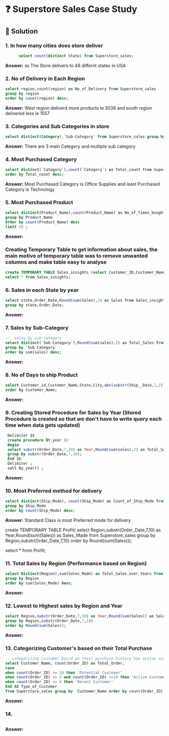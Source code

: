 # :question: Superstore Sales Case Study

## 📌 Solution

### 1. In how many cities does store deliver
````sql
      select count(distinct State) from Superstore_sales;
````
**Answer:**
ss
The Store delivers to 48 differnt states in USA

### 2. No of Delivery in Each Region
````sql
select region,count(region) as No_of_Delivery from Superstore_sales 
group by region
order by count(region) desc;
````
**Answer:**
West region deliverd more products ie 3038 and south region delivered less ie 1557

### 3. Categories and Sub Categories in store
````sql
select distinct(Category),`Sub-Category` from Superstore_sales group by Category,`Sub-Category`;
````
**Answer:**
There are 3 main Category and multiple sub category

### 4. Most Purchased Category
````sql
select distinct(`Category`),count(`Category`) as Total_count from Superstore_sales group by `Category` 
order by Total_count desc;
````
**Answer:**
Most Purchased Category is Office Supplies and least Purchased Category is Technology

### 5. Most Purchased Product
````sql
select distinct(Product_Name),count(Product_Name) as No_of_Times_bought from Superstore_sales
group by Product_Name 
Order by count(Product_Name) desc
limit 50 ;
````
**Answer:**

### Creating Temporary Table to get information about sales, the main motive of temporary table was to remove unwanted columns and make table easy to analyse 
````sql 
create TEMPORARY TABLE Sales_insights (select Customer_ID,Customer_Name,substr(Order_Date,7,10) as Order_Date,Country,State,Region,Category,`Sub-Category`,Sales from Superstore_sales);
select * from Sales_insights;
````

### 6. Sales in each State by year
````sql
select state,Order_Date,Round(sum(Sales),2) as Sales from Sales_insights 
group by state,Order_Date;

````
**Answer:**


### 7. Sales by Sub-Category
````sql
--  sales by sub category
select distinct(`Sub-Category`),Round(sum(sales),2) as Total_Sales from Sales_insights 
group by `Sub-Category` 
order by sum(sales) desc; 
````
**Answer:**


### 8. No of Days to ship Product
````sql 
select Customer_id,Customer_Name,State,City,abs(substr(Ship__Date,1,2)-substr(Order_Date,1,2)) as Order_delivery_days from Superstore_sales
order by Customer_Name;
````
**Answer:**

### 9. Creating Stored Procedure for Sales by Year (Stored Procedure is created so that we don't have to write query each time when data gets updated)
````sql 
 Delimiter $$
 create procedure BY_year ()
 Begin
 select substr(Order_Date,7,10) as Year,Round(sum(sales),2) as Total_Sales from Superstore_sales
 group by substr(Order_Date,7,10);
 End $$
 Delimiter ;
 call By_year() ;
````
**Answer:**

### 10. Most Preferred method for delivery 
````sql 
select distinct(Ship_Mode), count(Ship_Mode) as Count_of_Ship_Mode from Superstore_sales
group by Ship_Mode
order by count(Ship_Mode) desc;
````
**Answer:**
Standard Class is most Preferred mode for delivery

create TEMPORARY TABLE Profit(
select Region,substr(Order_Date,7,10) as Year,Round(sum(Sales)) as Sales_Made from Superstore_sales
group by Region,substr(Order_Date,7,10)
order by Round(sum(Sales)));

select * from Profit;

### 11. Total Sales by Region (Performance based on Region)
````sql
select Distinct(Region),sum(Sales_Made) as Total_Sales_over_Years from Profit
group by Region
order by sum(Sales_Made) Desc;
````
**Answer:**

### 12. Lowest to Highest sales by Region and Year
````sql 
select Region,substr(Order_Date,7,10) as Year,Round(sum(Sales)) as Sales_Made from Superstore_sales
group by Region,substr(Order_Date,7,10)
order by Round(sum(Sales));
````
**Answer:**

### 13. Categorizing Customer's based on their Total Purchase
````sql 
-- categorizing customer basrd on their purchase history how active customer is 	
select Customer_Name, count(Order_ID) as Total_Order,
case 
when count(Order_ID) >= 20 then 'Potential Customer'
when count(Order_ID) >= 5 and count(Order_ID) <=19 then 'Active Customer'
when count(Order_ID) <= 4 then 'Recent Customer'
End AS Type_of_Customer
from Superstore_sales group by  Customer_Name order by count(Order_ID) desc;

````
**Answer:**

### 14. 
````sql 
````
**Answer:**
